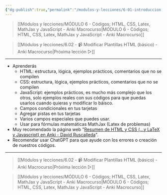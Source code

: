 ```yaml
---
{"dg-publish":true,"permalink":"/modulos-y-lecciones/6-01-introduccion-al-modulo-6-anki-macrocurso/","noteIcon":"","updated":"2024-05-22T19:16:53.458+02:00"}
---
```



> [[Módulos y lecciones/MÓDULO 6 - Códigos; HTML, CSS, Latex, MathJax y JavaScript - Anki Macrocurso\|MÓDULO 6 - Códigos; HTML, CSS, Latex, MathJax y JavaScript - Anki Macrocurso]]

> [[Módulos y lecciones/6.02 - 📹 Modificar Plantillas HTML (básico) - Anki Macrocurso\|Próxima lección ▷]]

---

- Aprenderás
	- HTML: estructura, lógica, ejemplos prácticos, comentarios que no se compilen
	- CSS: estructura, lógica, ejemplos prácticos, comentarios que no se compilen
	- JavaScript: ejemplos prácticos, es mucho más complejo que los otros, solo ejemplos reales con sus códigos para que puedas usarlos cuando quieras y modificar lo báisco.
	- Campos condicionales en tus tarjetas
	- Agregar pistas en tus tarjetas
	- Varios campos especiales que puedes usar.
	- Usar para fórmulas matemáticas MathJax (Latex de problemas)
- Muy recomendado la página web "[Resumen de HTML y CSS (...y LaTeX y Javascript) en Anki - David Ruscalleda](https://www.davidrusca.com/anki/code/)".
- Recomendar usar ChatGPT para que ayude con los errores o creación de nuestros códigos.

---

> [[Módulos y lecciones/6.02 - 📹 Modificar Plantillas HTML (básico) - Anki Macrocurso\|Próxima lección ▷]]

> [[Módulos y lecciones/MÓDULO 6 - Códigos; HTML, CSS, Latex, MathJax y JavaScript - Anki Macrocurso\|MÓDULO 6 - Códigos; HTML, CSS, Latex, MathJax y JavaScript - Anki Macrocurso]]